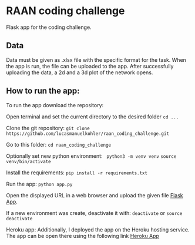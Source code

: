 # RAAN coding challenge
Flask app for the coding challenge. 

## Data
Data must be given as .xlsx file with the specific format for the task. 
When the app is run, the file can be uploaded to the app. 
After successfully uploading the data, a 2d and a 3d plot of the network opens. 


## How to run the app:
To run the app download the repository:

Open terminal and set the current directory to the desired folder 
`cd ...`

Clone the git repository:
`git clone https://github.com/lucasmanuelkohler/raan_coding_challenge.git`

Go to this folder:
`cd raan_coding_challenge`

Optionally set new python environment:
`
python3 -m venv venv`
`source venv/bin/activate
`

Install the requirements:
`pip install -r requirements.txt`

Run the app:
`python app.py`

Open the displayed URL in a web browser and upload the given file [Flask App](http://127.0.0.1:5000/).

If a new environment was create, deactivate it with:
`deactivate` or `source deactivate` 

Heroku app:
Additionally, I deployed the app on the Heroku hosting service.
The app can be open there using the following link [Heroku App](https://raan-app.herokuapp.com)
